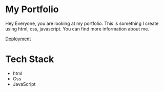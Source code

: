 # My Portfolio

Hey Everyone, you are looking at my portfolio. This is something I create using html, css, javascript.
You can find more information about me.

<a href="https://mansi-deshmukh.github.io/">Deployment</a>
# Tech Stack
- html
- Css
- JavaScript


